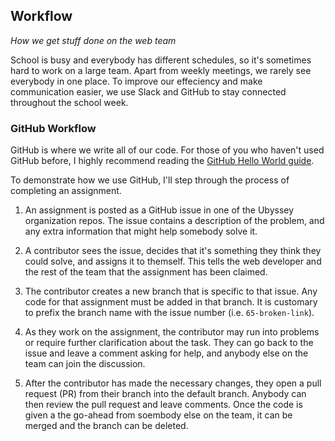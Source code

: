 ## Workflow

_How we get stuff done on the web team_

School is busy and everybody has different schedules, so it's sometimes hard to work on a large team. Apart from weekly meetings, we rarely see everybody in one place. To improve our effeciency and make communication easier, we use Slack and GitHub to stay connected throughout the school week.

### GitHub Workflow

GitHub is where we write all of our code. For those of you who haven't used GitHub before, I highly recommend reading the [GitHub Hello World guide](https://guides.github.com/activities/hello-world/).

To demonstrate how we use GitHub, I'll step through the process of completing an assignment.

1. An assignment is posted as a GitHub issue in one of the Ubyssey organization repos. The issue contains a description of the problem, and any extra information that might help somebody solve it.

2. A contributor sees the issue, decides that it's something they think they could solve, and assigns it to themself. This tells the web developer and the rest of the team that the assignment has been claimed.

3. The contributor creates a new branch that is specific to that issue. Any code for that assignment must be added in that branch. It is customary to prefix the branch name with the issue number (i.e. `65-broken-link`).

4. As they work on the assignment, the contributor may run into problems or require further clarification about the task. They can go back to the issue and leave a comment asking for help, and anybody else on the team can join the discussion.

4. After the contributor has made the necessary changes, they open a pull request (PR) from their branch into the default branch. Anybody can then review the pull request and leave comments. Once the code is given a the go-ahead from soembody else on the team, it can be merged and the branch can be deleted.
